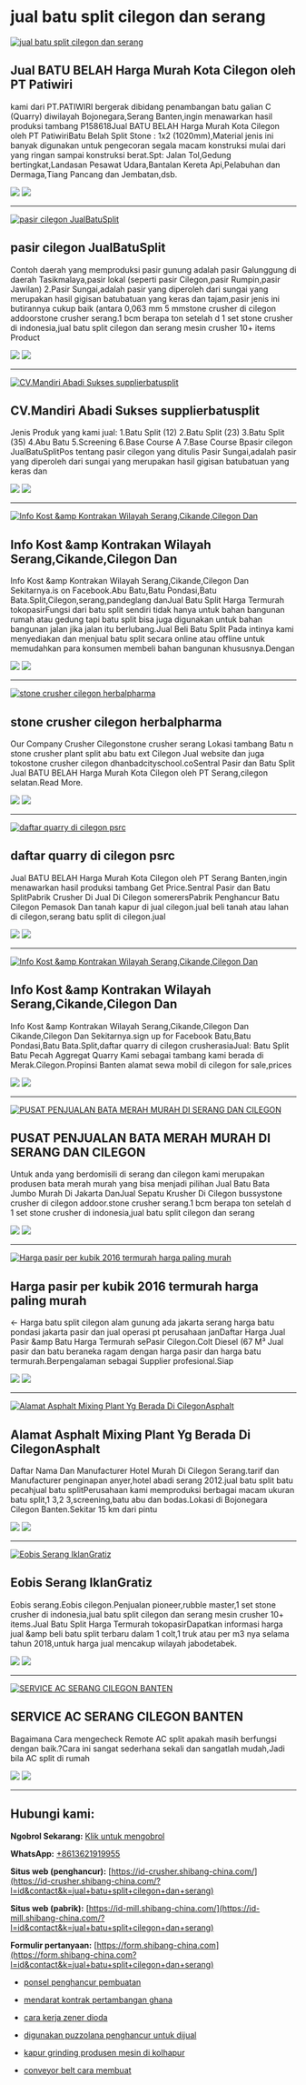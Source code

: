 # jual batu split cilegon dan serang

<a href="https://swt.shibang-china.com/?l=id&img&k=jual+batu+split+cilegon+dan+serang" target="_blank">![jual batu split cilegon dan serang](http://static.shibang-china.com/all-800x300/173.jpg)</a>

## Jual BATU BELAH Harga Murah Kota Cilegon oleh PT Patiwiri
kami dari PT.PATIWIRI bergerak dibidang penambangan batu galian C (Quarry) diwilayah Bojonegara,Serang Banten,ingin menawarkan hasil produksi tambang P158618Jual BATU BELAH Harga Murah Kota Cilegon oleh PT PatiwiriBatu Belah Split Stone : 1x2 (1020mm),Material jenis ini banyak digunakan untuk pengecoran segala macam konstruksi mulai dari yang ringan sampai konstruksi berat.Spt: Jalan Tol,Gedung bertingkat,Landasan Pesawat Udara,Bantalan Kereta Api,Pelabuhan dan Dermaga,Tiang Pancang dan Jembatan,dsb.


<a href="https://whatsapp.shibangsoft.com/WhatsApp.php" target="_blank" title="WhatsApp">![](http://static.shibang-china.com/icon/whatsapp.png)</a> <a href="https://swt.shibang-china.com/?l=id&icon&k=jual+batu+split+cilegon+dan+serang" target="_blank">![](http://static.shibang-china.com/icon/chat-id.png)</a>

---

<a href="https://swt.shibang-china.com/?l=id&img&k=jual+batu+split+cilegon+dan+serang" target="_blank">![pasir cilegon JualBatuSplit](http://static.shibang-china.com/all-800x300/1002.jpg)</a>

## pasir cilegon JualBatuSplit
Contoh daerah yang memproduksi pasir gunung adalah pasir Galunggung di daerah Tasikmalaya,pasir lokal (seperti pasir Cilegon,pasir Rumpin,pasir Jawilan) 2.Pasir Sungai,adalah pasir yang diperoleh dari sungai yang merupakan hasil gigisan batubatuan yang keras dan tajam,pasir jenis ini butirannya cukup baik (antara 0,063 mm 5 mmstone crusher di cilegon addoorstone crusher serang.1 bcm berapa ton setelah d 1 set stone crusher di indonesia,jual batu split cilegon dan serang mesin crusher 10+ items Product


<a href="https://whatsapp.shibangsoft.com/WhatsApp.php" target="_blank" title="WhatsApp">![](http://static.shibang-china.com/icon/whatsapp.png)</a> <a href="https://swt.shibang-china.com/?l=id&icon&k=jual+batu+split+cilegon+dan+serang" target="_blank">![](http://static.shibang-china.com/icon/chat-id.png)</a>

---

<a href="https://swt.shibang-china.com/?l=id&img&k=jual+batu+split+cilegon+dan+serang" target="_blank">![CV.Mandiri Abadi Sukses supplierbatusplit](http://static.shibang-china.com/all-800x300/871.jpg)</a>

## CV.Mandiri Abadi Sukses supplierbatusplit
Jenis Produk yang kami jual: 1.Batu Split (12) 2.Batu Split (23) 3.Batu Split (35) 4.Abu Batu 5.Screening 6.Base Course A 7.Base Course Bpasir cilegon JualBatuSplitPos tentang pasir cilegon yang ditulis Pasir Sungai,adalah pasir yang diperoleh dari sungai yang merupakan hasil gigisan batubatuan yang keras dan


<a href="https://whatsapp.shibangsoft.com/WhatsApp.php" target="_blank" title="WhatsApp">![](http://static.shibang-china.com/icon/whatsapp.png)</a> <a href="https://swt.shibang-china.com/?l=id&icon&k=jual+batu+split+cilegon+dan+serang" target="_blank">![](http://static.shibang-china.com/icon/chat-id.png)</a>

---

<a href="https://swt.shibang-china.com/?l=id&img&k=jual+batu+split+cilegon+dan+serang" target="_blank">![Info Kost &amp Kontrakan Wilayah Serang,Cikande,Cilegon Dan](http://static.shibang-china.com/all-800x300/86.jpg)</a>

## Info Kost &amp Kontrakan Wilayah Serang,Cikande,Cilegon Dan
Info Kost &amp Kontrakan Wilayah Serang,Cikande,Cilegon Dan Sekitarnya.is on Facebook.Abu Batu,Batu Pondasi,Batu Bata.Split,Cilegon,serang,pandeglang danJual Batu Split Harga Termurah tokopasirFungsi dari batu split sendiri tidak hanya untuk bahan bangunan rumah atau gedung tapi batu split bisa juga digunakan untuk bahan bangunan jalan jika jalan itu berlubang.Jual Beli Batu Split Pada intinya kami menyediakan dan menjual batu split secara online atau offline untuk memudahkan para konsumen membeli bahan bangunan khususnya.Dengan


<a href="https://whatsapp.shibangsoft.com/WhatsApp.php" target="_blank" title="WhatsApp">![](http://static.shibang-china.com/icon/whatsapp.png)</a> <a href="https://swt.shibang-china.com/?l=id&icon&k=jual+batu+split+cilegon+dan+serang" target="_blank">![](http://static.shibang-china.com/icon/chat-id.png)</a>

---

<a href="https://swt.shibang-china.com/?l=id&img&k=jual+batu+split+cilegon+dan+serang" target="_blank">![stone crusher cilegon herbalpharma](http://static.shibang-china.com/all-800x300/121.jpg)</a>

## stone crusher cilegon herbalpharma
Our Company Crusher Cilegonstone crusher serang Lokasi tambang Batu n stone crusher plant split abu batu ext Cilegon Jual website dan juga tokostone crusher cilegon dhanbadcityschool.coSentral Pasir dan Batu Split Jual BATU BELAH Harga Murah Kota Cilegon oleh PT Serang,cilegon selatan.Read More.


<a href="https://whatsapp.shibangsoft.com/WhatsApp.php" target="_blank" title="WhatsApp">![](http://static.shibang-china.com/icon/whatsapp.png)</a> <a href="https://swt.shibang-china.com/?l=id&icon&k=jual+batu+split+cilegon+dan+serang" target="_blank">![](http://static.shibang-china.com/icon/chat-id.png)</a>

---

<a href="https://swt.shibang-china.com/?l=id&img&k=jual+batu+split+cilegon+dan+serang" target="_blank">![daftar quarry di cilegon psrc](http://static.shibang-china.com/all-800x300/1495.jpg)</a>

## daftar quarry di cilegon psrc
Jual BATU BELAH Harga Murah Kota Cilegon oleh PT Serang Banten,ingin menawarkan hasil produksi tambang Get Price.Sentral Pasir dan Batu SplitPabrik Crusher Di Jual Di Cilegon somerersPabrik Penghancur Batu Cilegon Pemasok Dan tanah kapur di jual cilegon.jual beli tanah atau lahan di cilegon,serang batu split di cilegon.jual


<a href="https://whatsapp.shibangsoft.com/WhatsApp.php" target="_blank" title="WhatsApp">![](http://static.shibang-china.com/icon/whatsapp.png)</a> <a href="https://swt.shibang-china.com/?l=id&icon&k=jual+batu+split+cilegon+dan+serang" target="_blank">![](http://static.shibang-china.com/icon/chat-id.png)</a>

---

<a href="https://swt.shibang-china.com/?l=id&img&k=jual+batu+split+cilegon+dan+serang" target="_blank">![Info Kost &amp Kontrakan Wilayah Serang,Cikande,Cilegon Dan](http://static.shibang-china.com/all-800x300/130.jpg)</a>

## Info Kost &amp Kontrakan Wilayah Serang,Cikande,Cilegon Dan
Info Kost &amp Kontrakan Wilayah Serang,Cikande,Cilegon Dan Cikande,Cilegon Dan Sekitarnya.sign up for Facebook Batu,Batu Pondasi,Batu Bata.Split,daftar quarry di cilegon crusherasiaJual: Batu Split Batu Pecah Aggregat Quarry Kami sebagai tambang kami berada di Merak.Cilegon.Propinsi Banten alamat sewa mobil di cilegon for sale,prices


<a href="https://whatsapp.shibangsoft.com/WhatsApp.php" target="_blank" title="WhatsApp">![](http://static.shibang-china.com/icon/whatsapp.png)</a> <a href="https://swt.shibang-china.com/?l=id&icon&k=jual+batu+split+cilegon+dan+serang" target="_blank">![](http://static.shibang-china.com/icon/chat-id.png)</a>

---

<a href="https://swt.shibang-china.com/?l=id&img&k=jual+batu+split+cilegon+dan+serang" target="_blank">![PUSAT PENJUALAN BATA MERAH MURAH DI SERANG DAN CILEGON](http://static.shibang-china.com/all-800x300/885.jpg)</a>

## PUSAT PENJUALAN BATA MERAH MURAH DI SERANG DAN CILEGON
Untuk anda yang berdomisili di serang dan cilegon kami merupakan produsen bata merah murah yang bisa menjadi pilihan Jual Batu Bata Jumbo Murah Di Jakarta DanJual Sepatu Krusher Di Cilegon bussystone crusher di cilegon addoor.stone crusher serang.1 bcm berapa ton setelah d 1 set stone crusher di indonesia,jual batu split cilegon dan serang


<a href="https://whatsapp.shibangsoft.com/WhatsApp.php" target="_blank" title="WhatsApp">![](http://static.shibang-china.com/icon/whatsapp.png)</a> <a href="https://swt.shibang-china.com/?l=id&icon&k=jual+batu+split+cilegon+dan+serang" target="_blank">![](http://static.shibang-china.com/icon/chat-id.png)</a>

---

<a href="https://swt.shibang-china.com/?l=id&img&k=jual+batu+split+cilegon+dan+serang" target="_blank">![Harga pasir per kubik 2016 termurah harga paling murah](http://static.shibang-china.com/all-800x300/12.jpg)</a>

## Harga pasir per kubik 2016 termurah harga paling murah
← Harga batu split cilegon alam gunung ada jakarta serang harga batu pondasi jakarta pasir dan jual operasi pt perusahaan janDaftar Harga Jual Pasir &amp Batu Harga Termurah sePasir Cilegon.Colt Diesel (67 M³ Jual pasir dan batu beraneka ragam dengan harga pasir dan harga batu termurah.Berpengalaman sebagai Supplier profesional.Siap


<a href="https://whatsapp.shibangsoft.com/WhatsApp.php" target="_blank" title="WhatsApp">![](http://static.shibang-china.com/icon/whatsapp.png)</a> <a href="https://swt.shibang-china.com/?l=id&icon&k=jual+batu+split+cilegon+dan+serang" target="_blank">![](http://static.shibang-china.com/icon/chat-id.png)</a>

---

<a href="https://swt.shibang-china.com/?l=id&img&k=jual+batu+split+cilegon+dan+serang" target="_blank">![Alamat Asphalt Mixing Plant Yg Berada Di CilegonAsphalt](http://static.shibang-china.com/all-800x300/795.jpg)</a>

## Alamat Asphalt Mixing Plant Yg Berada Di CilegonAsphalt
Daftar Nama Dan Manufacturer Hotel Murah Di Cilegon Serang.tarif dan Manufacturer penginapan anyer,hotel abadi serang 2012.jual batu split batu pecahjual batu splitPerusahaan kami memproduksi berbagai macam ukuran batu split,1 3,2 3,screening,batu abu dan bodas.Lokasi di Bojonegara Cilegon Banten.Sekitar 15 km dari pintu


<a href="https://whatsapp.shibangsoft.com/WhatsApp.php" target="_blank" title="WhatsApp">![](http://static.shibang-china.com/icon/whatsapp.png)</a> <a href="https://swt.shibang-china.com/?l=id&icon&k=jual+batu+split+cilegon+dan+serang" target="_blank">![](http://static.shibang-china.com/icon/chat-id.png)</a>

---

<a href="https://swt.shibang-china.com/?l=id&img&k=jual+batu+split+cilegon+dan+serang" target="_blank">![Eobis Serang IklanGratiz](http://static.shibang-china.com/all-800x300/139.jpg)</a>

## Eobis Serang IklanGratiz
Eobis serang.Eobis cilegon.Penjualan pioneer,rubble master,1 set stone crusher di indonesia,jual batu split cilegon dan serang mesin crusher 10+ items.Jual Batu Split Harga Termurah tokopasirDapatkan informasi harga jual &amp beli batu split terbaru dalam 1 colt,1 truk atau per m3 nya selama tahun 2018,untuk harga jual mencakup wilayah jabodetabek.


<a href="https://whatsapp.shibangsoft.com/WhatsApp.php" target="_blank" title="WhatsApp">![](http://static.shibang-china.com/icon/whatsapp.png)</a> <a href="https://swt.shibang-china.com/?l=id&icon&k=jual+batu+split+cilegon+dan+serang" target="_blank">![](http://static.shibang-china.com/icon/chat-id.png)</a>

---

<a href="https://swt.shibang-china.com/?l=id&img&k=jual+batu+split+cilegon+dan+serang" target="_blank">![SERVICE AC SERANG CILEGON BANTEN](http://static.shibang-china.com/all-800x300/17.jpg)</a>

## SERVICE AC SERANG CILEGON BANTEN
Bagaimana Cara mengecheck Remote AC split apakah masih berfungsi dengan baik.?Cara ini sangat sederhana sekali dan sangatlah mudah,Jadi bila AC split di rumah

<a href="https://whatsapp.shibangsoft.com/WhatsApp.php" target="_blank" title="WhatsApp">![](http://static.shibang-china.com/icon/whatsapp.png)</a> <a href="https://swt.shibang-china.com/?l=id&icon&k=jual+batu+split+cilegon+dan+serang" target="_blank">![](http://static.shibang-china.com/icon/chat-id.png)</a>

---
## Hubungi kami:

**Ngobrol Sekarang:** [Klik untuk mengobrol](https://swt.shibang-china.com?l=id&contact&k=jual+batu+split+cilegon+dan+serang)

**WhatsApp:**  [+8613621919955](https://whatsapp.shibangsoft.com/WhatsApp.php)

**Situs web (penghancur):** [https://id-crusher.shibang-china.com/](https://id-crusher.shibang-china.com/?l=id&contact&k=jual+batu+split+cilegon+dan+serang)

**Situs web (pabrik):** [https://id-mill.shibang-china.com/](https://id-mill.shibang-china.com/?l=id&contact&k=jual+batu+split+cilegon+dan+serang)

**Formulir pertanyaan:** [https://form.shibang-china.com](https://form.shibang-china.com?l=id&contact&k=jual+batu+split+cilegon+dan+serang)

* [ponsel penghancur pembuatan](../33/ponsel%20penghancur%20pembuatan.md)

* [mendarat kontrak pertambangan ghana](../39/mendarat%20kontrak%20pertambangan%20ghana.md)

* [cara kerja zener dioda](../32/cara%20kerja%20zener%20dioda.md)

* [digunakan puzzolana penghancur untuk dijual](../34/digunakan%20puzzolana%20penghancur%20untuk%20dijual.md)

* [kapur grinding produsen mesin di kolhapur](../31/kapur%20grinding%20produsen%20mesin%20di%20kolhapur.md)

* [conveyor belt cara membuat](../38/conveyor%20belt%20cara%20membuat.md)
